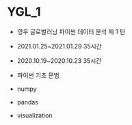# YGL_1

* 영우 글로벌러닝 파이썬 데이터 분석 제 1 탄

* 2021.01.25~2021.01.29 35시간
* 2020.10.19~2020.10.23 35시간


* 파이썬 기초 문법
* numpy
* pandas
* visualization
